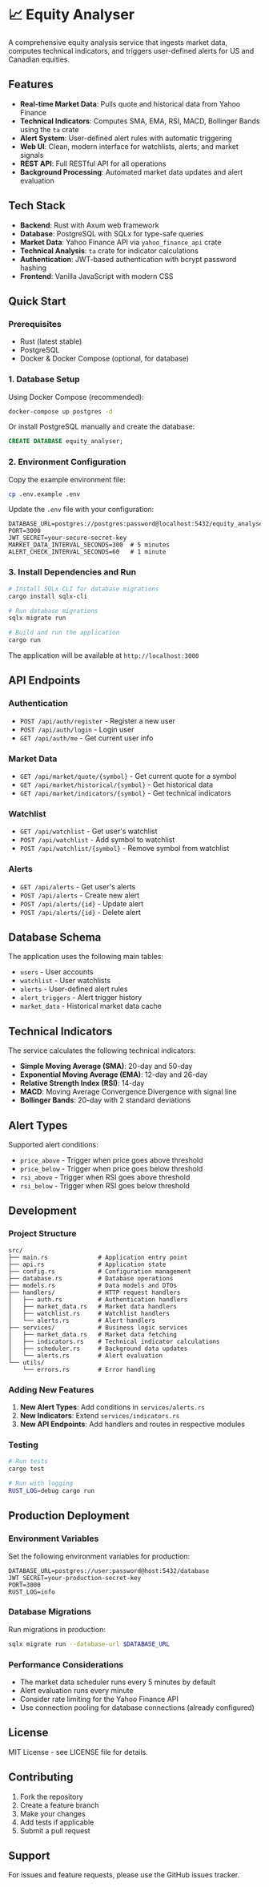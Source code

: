 # 📈 Equity Analyser

A comprehensive equity analysis service that ingests market data, computes technical indicators, and triggers user-defined alerts for US and Canadian equities.

## Features

- **Real-time Market Data**: Pulls quote and historical data from Yahoo Finance
- **Technical Indicators**: Computes SMA, EMA, RSI, MACD, Bollinger Bands using the `ta` crate
- **Alert System**: User-defined alert rules with automatic triggering
- **Web UI**: Clean, modern interface for watchlists, alerts, and market signals
- **REST API**: Full RESTful API for all operations
- **Background Processing**: Automated market data updates and alert evaluation

## Tech Stack

- **Backend**: Rust with Axum web framework
- **Database**: PostgreSQL with SQLx for type-safe queries
- **Market Data**: Yahoo Finance API via `yahoo_finance_api` crate
- **Technical Analysis**: `ta` crate for indicator calculations
- **Authentication**: JWT-based authentication with bcrypt password hashing
- **Frontend**: Vanilla JavaScript with modern CSS

## Quick Start

### Prerequisites

- Rust (latest stable)
- PostgreSQL
- Docker & Docker Compose (optional, for database)

### 1. Database Setup

Using Docker Compose (recommended):
```bash
docker-compose up postgres -d
```

Or install PostgreSQL manually and create the database:
```sql
CREATE DATABASE equity_analyser;
```

### 2. Environment Configuration

Copy the example environment file:
```bash
cp .env.example .env
```

Update the `.env` file with your configuration:
```env
DATABASE_URL=postgres://postgres:password@localhost:5432/equity_analyser
PORT=3000
JWT_SECRET=your-secure-secret-key
MARKET_DATA_INTERVAL_SECONDS=300  # 5 minutes
ALERT_CHECK_INTERVAL_SECONDS=60   # 1 minute
```

### 3. Install Dependencies and Run

```bash
# Install SQLx CLI for database migrations
cargo install sqlx-cli

# Run database migrations
sqlx migrate run

# Build and run the application
cargo run
```

The application will be available at `http://localhost:3000`

## API Endpoints

### Authentication
- `POST /api/auth/register` - Register a new user
- `POST /api/auth/login` - Login user
- `GET /api/auth/me` - Get current user info

### Market Data
- `GET /api/market/quote/{symbol}` - Get current quote for a symbol
- `GET /api/market/historical/{symbol}` - Get historical data
- `GET /api/market/indicators/{symbol}` - Get technical indicators

### Watchlist
- `GET /api/watchlist` - Get user's watchlist
- `POST /api/watchlist` - Add symbol to watchlist
- `POST /api/watchlist/{symbol}` - Remove symbol from watchlist

### Alerts
- `GET /api/alerts` - Get user's alerts
- `POST /api/alerts` - Create new alert
- `POST /api/alerts/{id}` - Update alert
- `POST /api/alerts/{id}` - Delete alert

## Database Schema

The application uses the following main tables:

- `users` - User accounts
- `watchlist` - User watchlists
- `alerts` - User-defined alert rules
- `alert_triggers` - Alert trigger history
- `market_data` - Historical market data cache

## Technical Indicators

The service calculates the following technical indicators:

- **Simple Moving Average (SMA)**: 20-day and 50-day
- **Exponential Moving Average (EMA)**: 12-day and 26-day
- **Relative Strength Index (RSI)**: 14-day
- **MACD**: Moving Average Convergence Divergence with signal line
- **Bollinger Bands**: 20-day with 2 standard deviations

## Alert Types

Supported alert conditions:

- `price_above` - Trigger when price goes above threshold
- `price_below` - Trigger when price goes below threshold
- `rsi_above` - Trigger when RSI goes above threshold
- `rsi_below` - Trigger when RSI goes below threshold

## Development

### Project Structure

```
src/
├── main.rs              # Application entry point
├── api.rs               # Application state
├── config.rs            # Configuration management
├── database.rs          # Database operations
├── models.rs            # Data models and DTOs
├── handlers/            # HTTP request handlers
│   ├── auth.rs          # Authentication handlers
│   ├── market_data.rs   # Market data handlers
│   ├── watchlist.rs     # Watchlist handlers
│   └── alerts.rs        # Alert handlers
├── services/            # Business logic services
│   ├── market_data.rs   # Market data fetching
│   ├── indicators.rs    # Technical indicator calculations
│   ├── scheduler.rs     # Background data updates
│   └── alerts.rs        # Alert evaluation
└── utils/
    └── errors.rs        # Error handling
```

### Adding New Features

1. **New Alert Types**: Add conditions in `services/alerts.rs`
2. **New Indicators**: Extend `services/indicators.rs`
3. **New API Endpoints**: Add handlers and routes in respective modules

### Testing

```bash
# Run tests
cargo test

# Run with logging
RUST_LOG=debug cargo run
```

## Production Deployment

### Environment Variables

Set the following environment variables for production:

```env
DATABASE_URL=postgres://user:password@host:5432/database
JWT_SECRET=your-production-secret-key
PORT=3000
RUST_LOG=info
```

### Database Migrations

Run migrations in production:
```bash
sqlx migrate run --database-url $DATABASE_URL
```

### Performance Considerations

- The market data scheduler runs every 5 minutes by default
- Alert evaluation runs every minute
- Consider rate limiting for the Yahoo Finance API
- Use connection pooling for database connections (already configured)

## License

MIT License - see LICENSE file for details.

## Contributing

1. Fork the repository
2. Create a feature branch
3. Make your changes
4. Add tests if applicable
5. Submit a pull request

## Support

For issues and feature requests, please use the GitHub issues tracker.